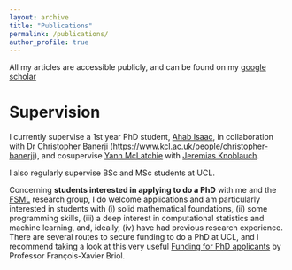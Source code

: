 ```yaml
---
layout: archive
title: "Publications"
permalink: /publications/
author_profile: true
---
```



  All my articles are accessible publicly, and can be found on my [google scholar](https://scholar.google.com/citations?user=D5y6_FsAAAAJ&hl=en&oi=ao)


Supervision
======

I currently supervise a 1st year PhD student, [Ahab Isaac](https://fsml-ucl.github.io/authors/ahab/), in collaboration with Dr Christopher Banerji (https://www.kcl.ac.uk/people/christopher-banerji), and cosupervise [Yann McLatchie](https://yannmclatchie.github.io/) with [Jeremias Knoblauch](https://jeremiasknoblauch.github.io/).

I also regularly supervise BSc and MSc students at UCL.

Concerning **students interested in applying to do a PhD** with me and the [FSML](https://fsml-ucl.github.io/) research group, 
I do welcome applications and am particularly interested in students with (i) solid mathematical foundations, (ii) some programming skills, (iii) a deep interest in computational statistics and machine learning, and, ideally, (iv) have had previous research experience.
There are several routes to secure funding to do a PhD at UCL, and I recommend taking a look at this very useful [Funding for PhD applicants](https://fxbriol.github.io/supervision/funding/) by Professor François-Xavier Briol.
